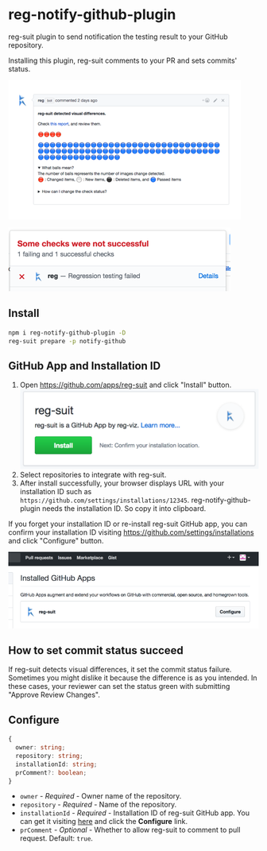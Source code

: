 # reg-notify-github-plugin
reg-suit plugin to send notification the testing result to your GitHub repository.

Installing this plugin, reg-suit comments to your PR and sets commits' status.

![](images/capt_pr_comment.png)

![](images/capt_status.png)

## Install

```sh
npm i reg-notify-github-plugin -D
reg-suit prepare -p notify-github
```

## GitHub App and Installation ID

1. Open https://github.com/apps/reg-suit and click "Install" button.  
![](images/capt_install_app.png)
1. Select repositories to integrate with reg-suit.
1. After install successfully, your browser displays URL with your installation ID such as `https://github.com/settings/installations/12345`. reg-notify-github-plugin needs the installation ID. So copy it into clipboard.

If you forget your installation ID or re-install reg-suit GitHub app, you can confirm your installation ID visiting https://github.com/settings/installations and click "Configure" button.

![](images/capt_installed.png)

## How to set commit status succeed
If reg-suit detects visual differences, it set the commit status failure. Sometimes you might dislike it because the difference is as you intended. In these cases, your reviewer can set the status green with submitting "Approve Review Changes".

## Configure

```ts
{
  owner: string;
  repository: string;
  installationId: string;
  prComment?: boolean;
}
```

- `owner` - *Required* - Owner name of the repository.
- `repository` - *Required* - Name of the repository.
- `installationId` - *Required* - Installation ID of reg-suit GitHub app. You can get it visiting [here](https://github.com/settings/installations) and click the **Configure** link.
- `prComment` - *Optional* - Whether to allow reg-suit to comment to pull request. Default: `true`.

